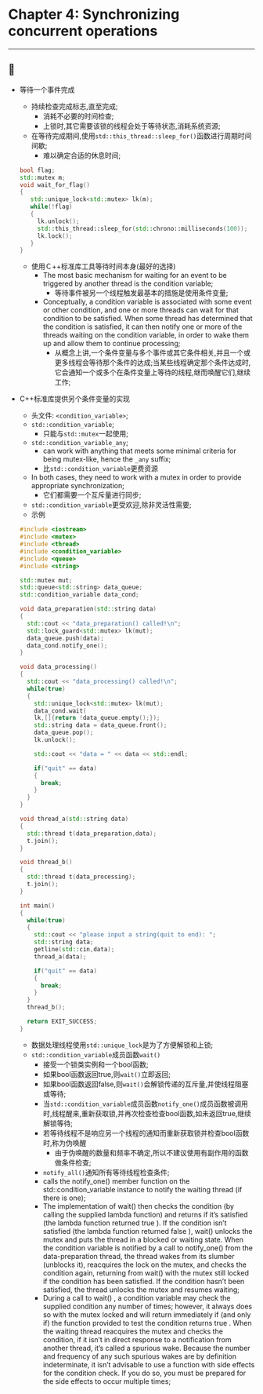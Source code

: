 # Chapter 4: Synchronizing concurrent operations
---
:art:
---
* 等待一个事件完成
  * 持续检查完成标志,直至完成;
    * 消耗不必要的时间检查;
    * 上锁时,其它需要该锁的线程会处于等待状态,消耗系统资源;
  * 在等待完成期间,使用`std::this_thread::sleep_for()`函数进行周期时间间歇;
    * 难以确定合适的休息时间;

  ```C++
  bool flag;
  std::mutex m;
  void wait_for_flag()
  {
     std::unique_lock<std::mutex> lk(m);
     while(!flag)
     {
       lk.unlock();
       std::this_thread::sleep_for(std::chrono::milliseconds(100));
       lk.lock();
     }
  }
  ```

  * 使用Ｃ++标准库工具等待时间本身(最好的选择)
    * The most basic mechanism for waiting for an event to be triggered by another thread is the condition variable;
      * 等待事件被另一个线程触发最基本的措施是使用条件变量;
    * Conceptually, a condition variable is associated with some event or other condition, and one or more threads can wait for that condition to be satisfied. When some thread has determined that the condition is satisfied, it can then notify one or more of the threads waiting on the condition variable, in order to wake them up and allow them to continue processing;
      * 从概念上讲,一个条件变量与多个事件或其它条件相关,并且一个或更多线程会等待那个条件的达成;当某些线程确定那个条件达成时,它会通知一个或多个在条件变量上等待的线程,继而唤醒它们,继续工作;
* C++标准库提供另个条件变量的实现
  * 头文件: `<condition_variable>`;
  * `std::condition_variable`;
    * 只能与`std::mutex`一起使用;
  * `std::condition_variable_any`;
    * can work with anything that meets some minimal criteria for being mutex-like, hence the `_any` suffix;
    * 比`std::condition_variable`更费资源
  * In both cases, they need to work with a mutex in order to provide appropriate synchronization;
    * 它们都需要一个互斥量进行同步;
  * `std::condition_variable`更受欢迎,除非灵活性需要;
  * 示例

  ```C++
  #include <iostream>
  #include <mutex>
  #include <thread>
  #include <condition_variable>
  #include <queue>
  #include <string>

  std::mutex mut;
  std::queue<std::string> data_queue;
  std::condition_variable data_cond;

  void data_preparation(std::string data)
  {
    std::cout << "data_preparation() called!\n";
    std::lock_guard<std::mutex> lk(mut);
    data_queue.push(data);
    data_cond.notify_one();
  }

  void data_processing()
  {
    std::cout << "data_processing() called!\n";
    while(true)
    {
      std::unique_lock<std::mutex> lk(mut);
      data_cond.wait(
      lk,[]{return !data_queue.empty();});
      std::string data = data_queue.front();
      data_queue.pop();
      lk.unlock();

      std::cout << "data = " << data << std::endl;

      if("quit" == data)
      {
        break;
      }
    }
  }

  void thread_a(std::string data)
  {
    std::thread t(data_preparation,data);
    t.join();
  }

  void thread_b()
  {
    std::thread t(data_processing);
    t.join();
  }

  int main()
  {
    while(true)
    {
      std::cout << "please input a string(quit to end): ";
      std::string data;
      getline(std::cin,data);
      thread_a(data);

      if("quit" == data)
      {
        break;
      }
    }
    thread_b();

    return EXIT_SUCCESS;
  }
  ```

  * 数据处理线程使用`std::unique_lock`是为了方便解锁和上锁;
  * `std::condition_variable`成员函数`wait()`
    * 接受一个锁类实例和一个bool函数;
    * 如果bool函数返回true,则`wait()`立即返回;
    * 如果bool函数返回false,则`wait()`会解锁传递的互斥量,并使线程阻塞或等待;
    * 当`std::condition_variable`成员函数`notify_one()`成员函数被调用时,线程醒来,重新获取锁,并再次检查检查bool函数,如未返回true,继续解锁等待;
    * 若等待线程不是响应另一个线程的通知而重新获取锁并检查bool函数时,称为伪唤醒
      * 由于伪唤醒的数量和频率不确定,所以不建议使用有副作用的函数做条件检查;
    * `notify_all()`通知所有等待线程检查条件;
    * calls the notify_one() member function on the std::condition_variable instance to notify the waiting thread (if there is one);
    * The implementation of wait() then checks the condition (by calling the supplied lambda function) and returns if it’s satisfied (the lambda function returned true ). If the condition isn’t satisfied (the lambda function returned false ), wait() unlocks the mutex and puts the thread in a blocked or waiting state. When the condition variable is notified by a call to notify_one() from the data-preparation thread, the thread wakes from its slumber (unblocks it), reacquires the lock on the mutex, and checks the condition again, returning from wait() with the mutex still locked if the condition has been satisfied. If the condition hasn’t been satisfied, the thread unlocks the mutex and resumes waiting;
    * During a call to wait() , a condition variable may check the supplied condition any number of times; however, it always does so with the mutex locked and will return immediately if (and only if) the function provided to test the condition returns true . When the waiting thread reacquires the mutex and checks the condition, if it isn’t in direct response to a notification from another thread, it’s called a spurious wake. Because the number and frequency of any such spurious wakes are by definition indeterminate, it isn’t advisable to use a function with side effects for the condition check. If you do so, you must be prepared for the side effects to occur multiple times;
